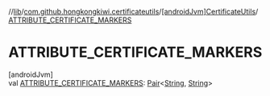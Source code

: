 //[lib](../../../index.md)/[com.github.hongkongkiwi.certificateutils](../index.md)/[[androidJvm]CertificateUtils](index.md)/[ATTRIBUTE_CERTIFICATE_MARKERS](-a-t-t-r-i-b-u-t-e_-c-e-r-t-i-f-i-c-a-t-e_-m-a-r-k-e-r-s.md)

# ATTRIBUTE_CERTIFICATE_MARKERS

[androidJvm]\
val [ATTRIBUTE_CERTIFICATE_MARKERS](-a-t-t-r-i-b-u-t-e_-c-e-r-t-i-f-i-c-a-t-e_-m-a-r-k-e-r-s.md): [Pair](https://kotlinlang.org/api/latest/jvm/stdlib/kotlin/-pair/index.html)&lt;[String](https://kotlinlang.org/api/latest/jvm/stdlib/kotlin/-string/index.html), [String](https://kotlinlang.org/api/latest/jvm/stdlib/kotlin/-string/index.html)&gt;
